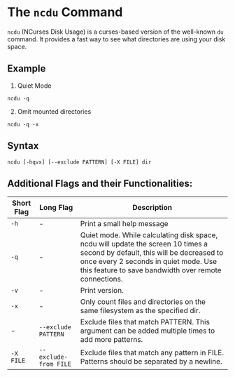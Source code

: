 # The `ncdu` Command

`ncdu` (NCurses Disk Usage) is a curses-based version of the well-known `du` command. It provides a fast way to see what directories are using your disk space.
  

## Example
1. Quiet Mode
```
ncdu -q
```

2. Omit mounted directories
```
ncdu -q -x
```



## Syntax 
```
ncdu [-hqvx] [--exclude PATTERN] [-X FILE] dir
```




## Additional Flags and their Functionalities:

|Short Flag |	Long Flag |	Description|
|---|---|---|
| `-h`| - |Print a small help message|
| `-q`| - |Quiet mode. While calculating disk space, ncdu will update the screen 10 times a second by default, this will be decreased to once every 2 seconds in quiet mode. Use this feature to save bandwidth over remote connections.|
| `-v`| - |Print version.|
| `-x`| - |Only count files and directories on the same filesystem as the specified dir.|
| - | `--exclude PATTERN`|Exclude files that match PATTERN. This argument can be added multiple times to add more patterns.|
| `-X FILE`| `--exclude-from FILE`| Exclude files that match any pattern in FILE. Patterns should be separated by a newline.|
